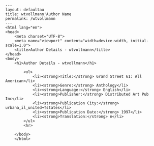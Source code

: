 
    ---
    layout: defaultau
    title: wtvollmann'Author Name 
    permalink: /wtvollmann
    ---
    <html lang="en">
    <head>
        <meta charset="UTF-8">
        <meta name="viewport" content="width=device-width, initial-scale=1.0">
        <title>Author Details - wtvollmann</title>
    </head>
    <body>
        <h1>Author Details - wtvollmann</h1>
        
            <ul>
                <li><strong>Title:</strong> Grand Street 61: All American</li>
                <li><strong>Genre:</strong> Anthology</li>
                <li><strong>Language:</strong> English</li>
                <li><strong>Publisher:</strong> Distributed Art Pub Inc</li>
                <li><strong>Publication City:</strong> urbana_il_united¬†states</li>
                <li><strong>Publication Date:</strong> 1997</li>
                <li><strong>Translation:</strong> n</li>
            </ul>
            <hr>
            
        </body>
        </html>
        